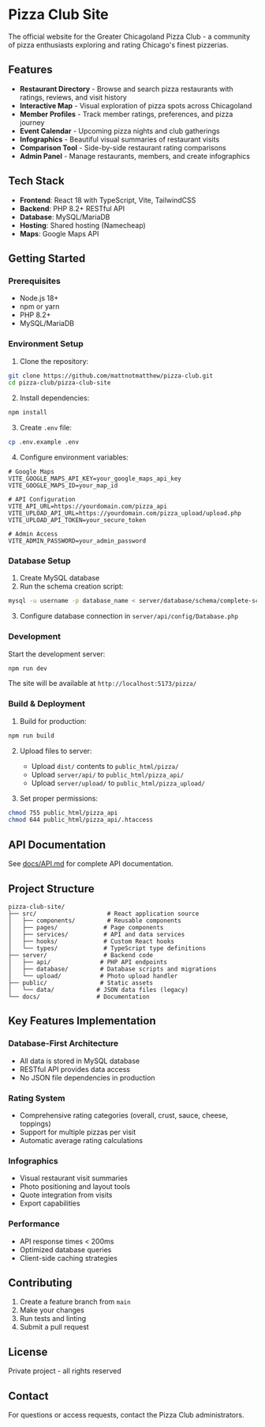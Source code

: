 # Pizza Club Site

The official website for the Greater Chicagoland Pizza Club - a community of pizza enthusiasts exploring and rating Chicago's finest pizzerias.

## Features

- **Restaurant Directory** - Browse and search pizza restaurants with ratings, reviews, and visit history
- **Interactive Map** - Visual exploration of pizza spots across Chicagoland
- **Member Profiles** - Track member ratings, preferences, and pizza journey
- **Event Calendar** - Upcoming pizza nights and club gatherings
- **Infographics** - Beautiful visual summaries of restaurant visits
- **Comparison Tool** - Side-by-side restaurant rating comparisons
- **Admin Panel** - Manage restaurants, members, and create infographics

## Tech Stack

- **Frontend**: React 18 with TypeScript, Vite, TailwindCSS
- **Backend**: PHP 8.2+ RESTful API
- **Database**: MySQL/MariaDB
- **Hosting**: Shared hosting (Namecheap)
- **Maps**: Google Maps API

## Getting Started

### Prerequisites

- Node.js 18+
- npm or yarn
- PHP 8.2+
- MySQL/MariaDB

### Environment Setup

1. Clone the repository:
```bash
git clone https://github.com/mattnotmatthew/pizza-club.git
cd pizza-club/pizza-club-site
```

2. Install dependencies:
```bash
npm install
```

3. Create `.env` file:
```bash
cp .env.example .env
```

4. Configure environment variables:
```env
# Google Maps
VITE_GOOGLE_MAPS_API_KEY=your_google_maps_api_key
VITE_GOOGLE_MAPS_ID=your_map_id

# API Configuration
VITE_API_URL=https://yourdomain.com/pizza_api
VITE_UPLOAD_API_URL=https://yourdomain.com/pizza_upload/upload.php
VITE_UPLOAD_API_TOKEN=your_secure_token

# Admin Access
VITE_ADMIN_PASSWORD=your_admin_password
```

### Database Setup

1. Create MySQL database
2. Run the schema creation script:
```bash
mysql -u username -p database_name < server/database/schema/complete-schema.sql
```

3. Configure database connection in `server/api/config/Database.php`

### Development

Start the development server:
```bash
npm run dev
```

The site will be available at `http://localhost:5173/pizza/`

### Build & Deployment

1. Build for production:
```bash
npm run build
```

2. Upload files to server:
   - Upload `dist/` contents to `public_html/pizza/`
   - Upload `server/api/` to `public_html/pizza_api/`
   - Upload `server/upload/` to `public_html/pizza_upload/`

3. Set proper permissions:
```bash
chmod 755 public_html/pizza_api
chmod 644 public_html/pizza_api/.htaccess
```

## API Documentation

See [docs/API.md](docs/API.md) for complete API documentation.

## Project Structure

```
pizza-club-site/
├── src/                    # React application source
│   ├── components/         # Reusable components
│   ├── pages/             # Page components
│   ├── services/          # API and data services
│   ├── hooks/             # Custom React hooks
│   └── types/             # TypeScript type definitions
├── server/                # Backend code
│   ├── api/              # PHP API endpoints
│   ├── database/         # Database scripts and migrations
│   └── upload/           # Photo upload handler
├── public/               # Static assets
│   └── data/            # JSON data files (legacy)
└── docs/                # Documentation
```

## Key Features Implementation

### Database-First Architecture
- All data is stored in MySQL database
- RESTful API provides data access
- No JSON file dependencies in production

### Rating System
- Comprehensive rating categories (overall, crust, sauce, cheese, toppings)
- Support for multiple pizzas per visit
- Automatic average rating calculations

### Infographics
- Visual restaurant visit summaries
- Photo positioning and layout tools
- Quote integration from visits
- Export capabilities

### Performance
- API response times < 200ms
- Optimized database queries
- Client-side caching strategies

## Contributing

1. Create a feature branch from `main`
2. Make your changes
3. Run tests and linting
4. Submit a pull request

## License

Private project - all rights reserved

## Contact

For questions or access requests, contact the Pizza Club administrators.